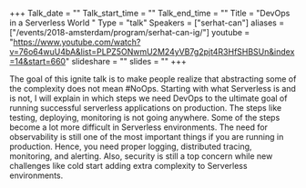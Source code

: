 +++
Talk_date = ""
Talk_start_time = ""
Talk_end_time = ""
Title = "DevOps in a Serverless World "
Type = "talk"
Speakers = ["serhat-can"]
aliases = ["/events/2018-amsterdam/program/serhat-can-ig/"]
youtube = "https://www.youtube.com/watch?v=76o64wuU4bA&list=PLPZ5ONwmU2M24yVB7g2pjt4R3HfSHBSUn&index=14&start=660"
slideshare = ""
slides = ""
+++

The goal of this ignite talk is to make people realize that abstracting some of the complexity does not mean #NoOps. Starting with what Serverless is and is not, I will explain in which steps we need DevOps to the ultimate goal of running successful serverless applications on production. The steps like testing, deploying, monitoring is not going anywhere. Some of the steps become a lot more difficult in Serverless environments. The need for observability is still one of the most important things if you are running in production. Hence, you need proper logging, distributed tracing, monitoring, and alerting. Also, security is still a top concern while new challenges like cold start adding extra complexity to Serverless environments.
